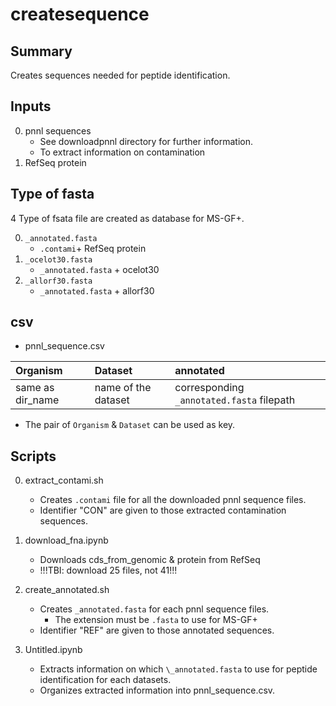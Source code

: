 # createsequence
## Summary
Creates sequences needed for peptide identification.

## Inputs
0. pnnl sequences
	* See downloadpnnl directory for further information.
	* To extract information on contamination
0. RefSeq protein

## Type of fasta
4 Type of fsata file are created as database for MS-GF+.

0. `_annotated.fasta`
	* `.contami`+ RefSeq protein
0. `_ocelot30.fasta`
	* `_annotated.fasta` + ocelot30
0. `_allorf30.fasta`
	* `_annotated.fasta` + allorf30

## csv
* pnnl_sequence.csv

|Organism|Dataset|annotated|
|:--|:--|:--|
|same as dir_name|name of the dataset|corresponding `_annotated.fasta`  filepath|

* The pair of `Organism` & `Dataset` can be used as key. 


## Scripts

0. extract_contami.sh
	* Creates `.contami` file for all the downloaded pnnl sequence files.
	* Identifier "CON" are given to those extracted contamination sequences.

0. download_fna.ipynb
	* Downloads cds_from_genomic & protein from RefSeq
	* !!!TBI: download 25 files, not 41!!!

0. create_annotated.sh
	* Creates `_annotated.fasta` for each pnnl sequence files.
		* The extension must be `.fasta` to use for MS-GF+
	* Identifier "REF" are given to those annotated sequences.

0. Untitled.ipynb
	* Extracts information on which `\_annotated.fasta` to use for peptide identification for each datasets.
	* Organizes extracted information into pnnl_sequence.csv.
